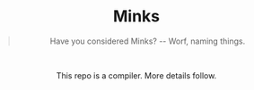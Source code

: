 <div align='center'>

# Minks

> Have you considered Minks? -- Worf, naming things.

<br/>

This repo is a compiler. More details follow.
